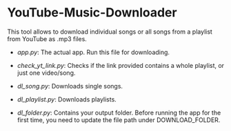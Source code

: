# YouTube-Music-Downloader
This tool allows to download individual songs or all songs from a playlist from YouTube as .mp3 files.

- _app.py_: The actual app. Run this file for downloading.

- _check_yt_link.py_: Checks if the link provided contains a whole playlist, or just one video/song.
- _dl_song.py_: Downloads single songs.
- _dl_playlist.py_: Downloads playlists.
- _dl_folder.py_: Contains your output folder. Before running the app for the first time, you need to update the file path under DOWNLOAD_FOLDER.
